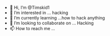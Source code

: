 - 👋 Hi, I’m @Timskid1
- 👀 I’m interested in ... hacking
- 🌱 I’m currently learning ...how to hack anything
- 💞️ I’m looking to collaborate on ... Hacking
- 📫 How to reach me ...

<!---
Timskid1/Timskid1 is a ✨ special ✨ repository because its `README.md` (this file) appears on your GitHub profile.
You can click the Preview link to take a look at your changes.
--->
